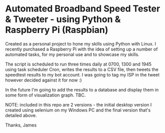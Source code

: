 # Automated Broadband Speed Tester & Tweeter - using Python & Raspberry Pi (Raspbian)
Created as a personal project to hone my skills using Python with Linux.
I recently purchased a Raspberry Pi with the idea of setting up a number of automated tasks, for my personal use and to showcase my skills.

The script is scheduled to run three times daily at 0700, 1300 and 1945 using task scheduler Cron, writes the results to a CSV file,
then tweets the speedtest results to my bot account. I was going to tag my ISP in the tweet however decided against it for now :)

In the future I'm going to add the results to a database and display them in some form of visualization graph. TBC.

NOTE: included in this repo are 2 versions - the initial desktop version I created using selenium on my Windows PC and the final version that's detailed above.

Thanks,
James
